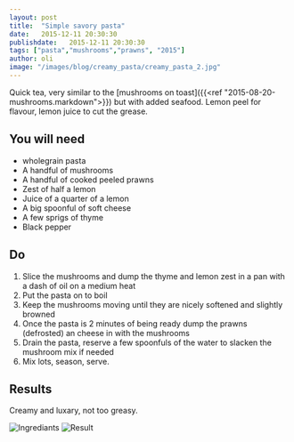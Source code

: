 ```yaml
---
layout: post
title:  "Simple savory pasta"
date:   2015-12-11 20:30:30
publishdate:   2015-12-11 20:30:30
tags: ["pasta","mushrooms","prawns", "2015"]
author: oli
image: "/images/blog/creamy_pasta/creamy_pasta_2.jpg"
---
```


Quick tea, very similar to the [mushrooms on toast]({{<ref "2015-08-20-mushrooms.markdown">}}) but with added seafood.  Lemon peel for flavour, lemon juice to cut the grease.

## You will need

* wholegrain pasta
* A handful of mushrooms
* A handful of cooked peeled prawns
* Zest of half a lemon
* Juice of a quarter of a lemon
* A big spoonful of soft cheese
* A few sprigs of thyme
* Black pepper


## Do

1. Slice the mushrooms and dump the thyme and lemon zest in a pan with a dash of oil on a medium heat
2. Put the pasta on to boil
3. Keep the mushrooms moving until they are nicely softened and slightly browned
4. Once the pasta is 2 minutes of being ready dump the prawns (defrosted) an cheese in with the mushrooms
5. Drain the pasta, reserve a few spoonfuls of the water to slacken the mushroom mix if needed
6. Mix lots, season, serve.

## Results

Creamy and luxary, not too greasy.


![Ingrediants](/images/blog/creamy_pasta/creamy_pasta_1.jpg)
![Result](/images/blog/creamy_pasta/creamy_pasta_2.jpg)
